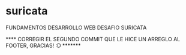 # suricata
FUNDAMENTOS DESARROLLO WEB DESAFIO SURICATA

**** CORREGIR EL SEGUNDO COMMIT QUE LE HICE UN ARREGLO AL FOOTER, GRACIAS! :D *******
